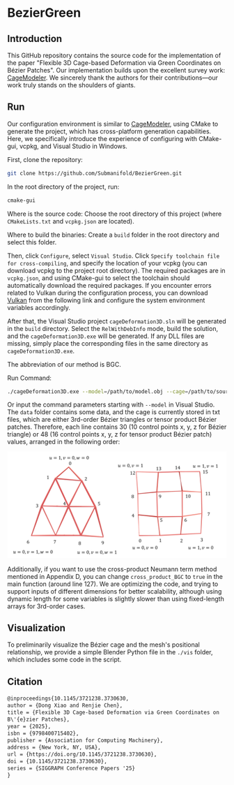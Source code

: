 # BezierGreen

## Introduction
This GitHub repository contains the source code for the implementation of the paper "Flexible 3D Cage-based Deformation via Green Coordinates on Bézier Patches". Our implementation builds upon the excellent survey work: [CageModeler](https://github.com/DanStroeter/CageModeler). We sincerely thank the authors for their contributions—our work truly stands on the shoulders of giants.

## Run
Our configuration environment is similar to [CageModeler](https://github.com/DanStroeter/CageModeler), using CMake to generate the project, which has cross-platform generation capabilities. Here, we specifically introduce the experience of configuring with CMake-gui, vcpkg, and Visual Studio in Windows.

First, clone the repository:
```bash
git clone https://github.com/Submanifold/BezierGreen.git
```

In the root directory of the project, run:
```bash
cmake-gui
```

Where is the source code: Choose the root directory of this project (where `CMakeLists.txt` and `vcpkg.json` are located).

Where to build the binaries: Create a `build` folder in the root directory and select this folder.

Then, click `Configure`, select `Visual Studio`. Click `Specify toolchain file for cross-compiling`, and specify the location of your vcpkg (you can download vcpkg to the project root directory). The required packages are in `vcpkg.json`, and using CMake-gui to select the toolchain should automatically download the required packages. If you encounter errors related to Vulkan during the configuration process, you can download [Vulkan](https://vulkan.lunarg.com/sdk/home) from the following link and configure the system environment variables accordingly.

After that, the Visual Studio project `cageDeformation3D.sln` will be generated in the `build` directory. Select the `RelWithDebInfo` mode, build the solution, and the `cageDeformation3D.exe` will be generated. If any DLL files are missing, simply place the corresponding files in the same directory as `cageDeformation3D.exe`.

The abbreviation of our method is BGC.

Run Command:
```bash
./cageDeformation3D.exe --model=/path/to/model.obj --cage=/path/to/source_bezier_cage.txt --cage-deformed=/path/to/target_bezier_cage.txt --BGC
```

Or input the command parameters starting with `--model` in Visual Studio. The `data` folder contains some data, and the cage is currently stored in txt files, which are either 3rd-order Bézier triangles or tensor product Bézier patches. Therefore, each line contains 30 (10 control points x, y, z for Bézier triangle) or 48 (16 control points x, y, z for tensor product Bézier patch) values, arranged in the following order:

![Control Points](./control_points.png)

Additionally, if you want to use the cross-product Neumann term method mentioned in Appendix D, you can change `cross_product_BGC` to `true` in the main function (around line 127). We are optimizing the code, and trying to support inputs of different dimensions for better scalability, although using dynamic length for some variables is slightly slower than using fixed-length arrays for 3rd-order cases.

## Visualization
To preliminarily visualize the Bézier cage and the mesh's positional relationship, we provide a simple Blender Python file in the `./vis` folder, which includes some code in the script.

## Citation
```
@inproceedings{10.1145/3721238.3730630,
author = {Dong Xiao and Renjie Chen},
title = {Flexible 3D Cage-based Deformation via Green Coordinates on B\'{e}zier Patches},
year = {2025},
isbn = {9798400715402},
publisher = {Association for Computing Machinery},
address = {New York, NY, USA},
url = {https://doi.org/10.1145/3721238.3730630},
doi = {10.1145/3721238.3730630},
series = {SIGGRAPH Conference Papers '25}
}
```